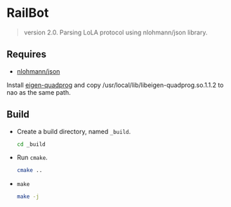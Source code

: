 # RailBot
> version 2.0. Parsing LoLA protocol using nlohmann/json library.

## Requires
- [nlohmann/json](https://github.com/nlohmann/json)

Install [eigen-quadprog](https://github.com/jrl-umi3218/eigen-quadprog) and copy /usr/local/lib/libeigen-quadprog.so.1.1.2 to nao as the same path.


## Build
+ Create a build directory, named `_build`.

  ```bash
  cd _build
  ```
+ Run `cmake`.

  ```bash
  cmake ..
  ```

+ `make`

  ```bash
  make -j
  ```